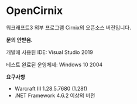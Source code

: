 # OpenCirnix
워크래프트3 외부 프로그램 Cirnix의 오픈소스 버전입니다.

**문의 안받음.**



개발에 사용된 IDE: Visual Studio 2019

테스트 완료된 운영체제: Windows 10 2004

**요구사항**
- Warcraft III 1.28.5.7680 (1.28f)
- .NET Framework 4.6.2 이상의 버전
